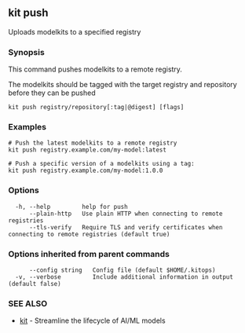 ## kit push

Uploads modelkits to a specified registry

### Synopsis

This command pushes modelkits to a remote registry.

The modelkits should be tagged with the target registry and repository before 
they can be pushed

```
kit push registry/repository[:tag|@digest] [flags]
```

### Examples

```
# Push the latest modelkits to a remote registry
kit push registry.example.com/my-model:latest

# Push a specific version of a modelkits using a tag:
kit push registry.example.com/my-model:1.0.0
```

### Options

```
  -h, --help         help for push
      --plain-http   Use plain HTTP when connecting to remote registries
      --tls-verify   Require TLS and verify certificates when connecting to remote registries (default true)
```

### Options inherited from parent commands

```
      --config string   Config file (default $HOME/.kitops)
  -v, --verbose         Include additional information in output (default false)
```

### SEE ALSO

* [kit](kit.md)	 - Streamline the lifecycle of AI/ML models

